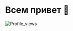 # Всем привет 👋

![Profile_views](https://komarev.com/ghpvc/?username=moxuq&color=blueviolet&style=flat-square)

